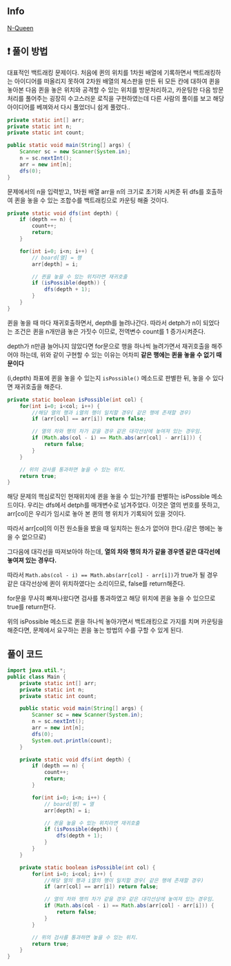 ## Info
<a href="https://www.acmicpc.net/problem/9663" rel="nofollow">N-Queen</a>

## ❗ 풀이 방법
대표적인 백트래킹 문제이다. 처음에 퀸의 위치를 1차원 배열에 기록하면서 백트래킹하는 아이디어를 떠올리지 못하여 2차원 배열의 체스판을 만든 뒤 모든 칸에 대하여 퀸을 놓아본 다음 퀸을 놓은 위치와 공격할 수 있는 위치를 방문처리하고, 카운팅한 다음 방문처리를 풀어주는 굉장히 수고스러운 로직을 구현하였는데 다른 사람의 풀이를 보고 해당 아이디어를 베껴와서 다시 풀었더니 쉽게 풀렸다..  

``` java
private static int[] arr;
private static int n;
private static int count;

public static void main(String[] args) {
    Scanner sc = new Scanner(System.in);
    n = sc.nextInt();
    arr = new int[n];
    dfs(0);
}
```
문제에서의 n을 입력받고, 1차원 배열 arr을 n의 크기로 초기화 시켜준 뒤 dfs를 호출하여 퀸을 놓을 수 있는 조합수를 백트래킹으로 카운팅 해줄 것이다.

```java
private static void dfs(int depth) {
    if (depth == n) {
        count++;
        return;
    }

    for(int i=0; i<n; i++) {
        // board[열] = 행
        arr[depth] = i;

        // 퀸을 놓을 수 있는 위치라면 재귀호출
        if (isPossible(depth)) {
            dfs(depth + 1);
        }
    }
}
```
퀸을 놓을 때 마다 재귀호출하면서, depth를 늘려나간다.
따라서 detph가 n이 되었다는 조건은 퀸을 n개만큼 놓은 가짓수 이므로, 전역변수 count를 1 증가시켜준다.

depth가 n만큼 늘어나지 않았다면 for문으로 행을 하나씩 늘려가면서 재귀호출을 해주어야 하는데,
위와 같이 구현할 수 있는 이유는 어차피 **같은 행에는 퀸을 놓을 수 없기 때문이다**

(i,depth) 좌표에 퀸을 놓을 수 있는지 `isPossible()` 메소드로 판별한 뒤, 놓을 수 있다면 재귀호출을 해준다.

```java
private static boolean isPossible(int col) {
    for(int i=0; i<col; i++) {
        //해당 열의 행과 i열의 행이 일치할 경우( 같은 행에 존재할 경우)
        if (arr[col] == arr[i]) return false;

        // 열의 차와 행의 차가 같을 경우 같은 대각선상에 놓여져 있는 경우임.
        if (Math.abs(col - i) == Math.abs(arr[col] - arr[i])) {
            return false;
        }
    }

    // 위의 검사를 통과하면 놓을 수 있는 위치.
    return true;
}
```
해당 문제의 핵심로직인 현재위치에 퀸을 놓을 수 있는가?를 판별하는 isPossible 메소드이다.
우리는 dfs에서 detph를 매개변수로 넘겨주었다. 이것은 열의 번호를 뜻하고, arr[col]은 우리가 임시로 놓아 본 퀸의 행 위치가 기록되어 있을 것이다.

따라서 arr[col]의 이전 원소들을 봤을 때 일치하는 원소가 없어야 한다.(같은 행에는 놓을 수 없으므로)

그다음에 대각선을 따져보아야 하는데, **열의 차와 행의 차가 같을 경우엔 같은 대각선에 놓여져 있는 경우다.**

따라서 `Math.abs(col - i) == Math.abs(arr[col] - arr[i])`가 true가 될 경우 같은 대각선상에 퀸이 위치하였다는 소리이므로, false를 return해준다.

for문을 무사히 빠져나왔다면 검사를 통과하였고 해당 위치에 퀸을 놓을 수 있으므로 true를 return한다.

위의 isPossible 메소드로 퀸을 하나씩 놓아가면서 백트래킹으로 가지를 치며 카운팅을 해준다면, 문제에서 요구하는 퀸을 놓는 방법의 수를 구할 수 있게 된다.


## 풀이 코드
```java
import java.util.*;
public class Main {
    private static int[] arr;
    private static int n;
    private static int count;

    public static void main(String[] args) {
        Scanner sc = new Scanner(System.in);
        n = sc.nextInt();
        arr = new int[n];
        dfs(0);
        System.out.println(count);
    }

    private static void dfs(int depth) {
        if (depth == n) {
            count++;
            return;
        }

        for(int i=0; i<n; i++) {
            // board[행] = 열
            arr[depth] = i;

            // 퀸을 놓을 수 있는 위치라면 재귀호출
            if (isPossible(depth)) {
                dfs(depth + 1);
            }
        }
    }

    private static boolean isPossible(int col) {
        for(int i=0; i<col; i++) {
            //해당 열의 행과 i열의 행이 일치할 경우( 같은 행에 존재할 경우)
            if (arr[col] == arr[i]) return false;

            // 열의 차와 행의 차가 같을 경우 같은 대각선상에 놓여져 있는 경우임.
            if (Math.abs(col - i) == Math.abs(arr[col] - arr[i])) {
                return false;
            }
        }

        // 위의 검사를 통과하면 놓을 수 있는 위치.
        return true;
    }
}

```
